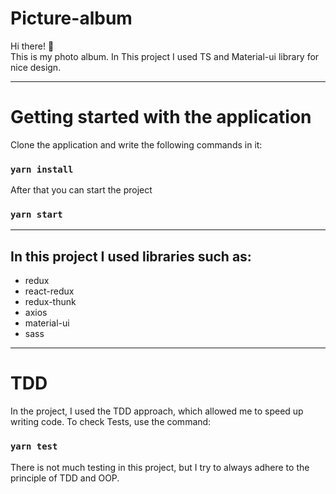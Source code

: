 # Picture-album
Hi there! :wave:\
This is my photo album. In This project I used TS and Material-ui library for nice design.
____

# Getting started with the application
Clone the application and write the following commands in it:

### `yarn install`

After that you can start the project

### `yarn start`
____

## In this project I used libraries such as:
* redux
* react-redux
* redux-thunk
* axios
* material-ui
* sass
____

# TDD
In the project, I used the TDD approach, which allowed me to speed up writing code.
To check Tests, use the command:
### `yarn test`
There is not much testing in this project, but I try to always adhere to the principle of TDD and OOP.
